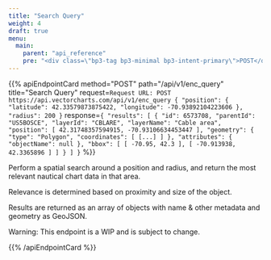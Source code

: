 ```yaml
---
title: "Search Query"
weight: 4
draft: true
menu:
  main:
    parent: "api_reference"
    pre: "<div class=\"bp3-tag bp3-minimal bp3-intent-primary\">POST</div>"
---
```


{{% apiEndpointCard method="POST" path="/api/v1/enc_query" title="Search Query" request=`
Request URL:
POST https://api.vectorcharts.com/api/v1/enc_query
{
    "position": {
        "latitude": 42.33579873875422,
        "longitude": -70.93892104223606
    },
    "radius": 200
}
` response=`
{
    "results": [
        {
            "id": 6573708,
            "parentId": "US5BOSCE",
            "layerId": "CBLARE",
            "layerName": "Cable area",
            "position": [
                42.31748357594915,
                -70.93106634453447
            ],
            "geometry": {
                "type": "Polygon",
                "coordinates": [
                    [...]
                ]
            },
            "attributes": {
                "objectName": null
            },
            "bbox": [
                [
                    -70.95,
                    42.3
                ],
                [
                    -70.913938,
                    42.3365896
                ]
            ]
        }
    ]
}
` %}}

Perform a spatial search around a position and radius, and return the most relevant nautical chart data in that area. 

Relevance is determined based on proximity and size of the object.

Results are returned as an array of objects with name & other metadata and geometry as GeoJSON.

Warning: This endpoint is a WIP and is subject to change.

{{% /apiEndpointCard %}}